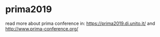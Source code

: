 # prima2019
read more about prima conference in:
https://prima2019.di.unito.it/
and
http://www.prima-conference.org/
